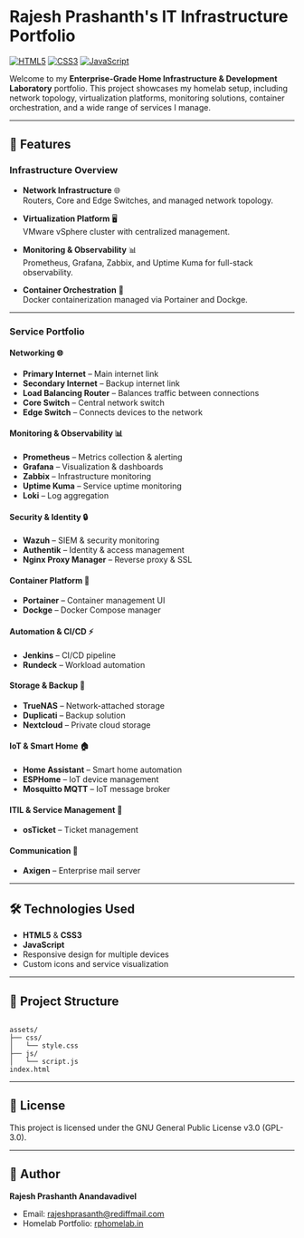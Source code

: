 # Rajesh Prashanth's IT Infrastructure Portfolio

[![HTML5](https://img.shields.io/badge/HTML5-%23E34F26.svg?style=for-the-badge&logo=html5&logoColor=white)](https://developer.mozilla.org/en-US/docs/Web/HTML) 
[![CSS3](https://img.shields.io/badge/CSS3-%231572B6.svg?style=for-the-badge&logo=css3&logoColor=white)](https://developer.mozilla.org/en-US/docs/Web/CSS) 
[![JavaScript](https://img.shields.io/badge/JavaScript-%23F7DF1E.svg?style=for-the-badge&logo=javascript&logoColor=black)](https://developer.mozilla.org/en-US/docs/Web/JavaScript)

Welcome to my **Enterprise-Grade Home Infrastructure & Development Laboratory** portfolio. This project showcases my homelab setup, including network topology, virtualization platforms, monitoring solutions, container orchestration, and a wide range of services I manage.

---

## 🌟 Features

### Infrastructure Overview
- **Network Infrastructure** 🌐  
  Routers, Core and Edge Switches, and managed network topology.

- **Virtualization Platform** 🖥️  
  VMware vSphere cluster with centralized management.

- **Monitoring & Observability** 📊  
  Prometheus, Grafana, Zabbix, and Uptime Kuma for full-stack observability.

- **Container Orchestration** 🐳  
  Docker containerization managed via Portainer and Dockge.

---

### Service Portfolio

#### Networking 🌐
- **Primary Internet** – Main internet link
- **Secondary Internet** – Backup internet link
- **Load Balancing Router** – Balances traffic between connections
- **Core Switch** – Central network switch
- **Edge Switch** – Connects devices to the network

#### Monitoring & Observability 📊
- **Prometheus** – Metrics collection & alerting
- **Grafana** – Visualization & dashboards
- **Zabbix** – Infrastructure monitoring
- **Uptime Kuma** – Service uptime monitoring
- **Loki** – Log aggregation

#### Security & Identity 🔒
- **Wazuh** – SIEM & security monitoring
- **Authentik** – Identity & access management
- **Nginx Proxy Manager** – Reverse proxy & SSL

#### Container Platform 🐳
- **Portainer** – Container management UI
- **Dockge** – Docker Compose manager

#### Automation & CI/CD ⚡
- **Jenkins** – CI/CD pipeline
- **Rundeck** – Workload automation

#### Storage & Backup 💾
- **TrueNAS** – Network-attached storage
- **Duplicati** – Backup solution
- **Nextcloud** – Private cloud storage

#### IoT & Smart Home 🏠
- **Home Assistant** – Smart home automation
- **ESPHome** – IoT device management
- **Mosquitto MQTT** – IoT message broker

#### ITIL & Service Management 🎫
- **osTicket** – Ticket management

#### Communication 📧
- **Axigen** – Enterprise mail server

---

## 🛠️ Technologies Used
- **HTML5** & **CSS3**
- **JavaScript**
- Responsive design for multiple devices
- Custom icons and service visualization

---

## 📂 Project Structure

```

assets/
├── css/
│   └── style.css
├── js/
│   └── script.js
index.html

````
---

## 📄 License

This project is licensed under the GNU General Public License v3.0 (GPL-3.0).

---

## 👤 Author

**Rajesh Prashanth Anandavadivel**

* Email: [rajeshprasanth@rediffmail.com](mailto:rajeshprasanth@rediffmail.com)
* Homelab Portfolio: [rphomelab.in](https://rphomelab.in)

